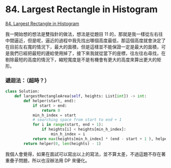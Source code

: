 # 84. Largest Rectangle in Histogram

[84. Largest Rectangle in Histogram](https://leetcode.com/problems/largest-rectangle-in-histogram/)

我一開始想的想法是雙指針的做法，想法是從題目 11 的，那就是我一樣從左右往中間逼近，但是呢，逼近的過程中我先找出哪個高度最低，那這個高度就會決定了在目前左右寬的情況下，最大的面積，但是這樣並不能保證一定是最大的面積，可是我們已經把最短的邊給使用掉了，接下來我就從當下的座標，往左往右尋找，在剔除最短的高度的情況下，縮短寬度是不是有機會有更大的高度來算出更大的矩形。

### 遞迴法：（超時？）

```python
class Solution:
    def largestRectangleArea(self, heights: List[int]) -> int:       
        def helper(start, end):
            if start > end:
                return 0
            min_h_index = start
            # searching space from start to end + 1
            for i in range(start, end + 1):
                if heights[i] < heights[min_h_index]:
                    min_h_index = i
            return max(heights[min_h_index] * (end - start + 1 ), helper(start, min_h_index - 1), helper(min_h_index + 1, end))
        return helper(0, len(heights) - 1)
```

我個人會覺得，如果在面試可以寫出以上的寫法，並不算太差，不過這題不存在著重疊子問題，所以也沒辦法用 DP 來優化。





